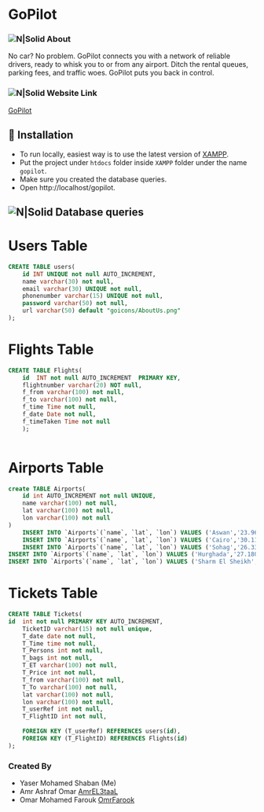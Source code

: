 # GoPilot
### ![N|Solid](https://img.icons8.com/?size=20&id=77&format=png) About
No car? No problem. GoPilot connects you with a network of reliable drivers, ready to whisk you to or from any airport. Ditch the rental queues, parking fees, and traffic woes. GoPilot puts you back in control.

### ![N|Solid](https://img.icons8.com/?size=20&id=7867&format=png) Website Link
[GoPilot](http://gopilot.great-site.net)

## 🔰 Installation
- To run locally, easiest way is to use the latest version of [XAMPP](https://www.apachefriends.org/).
- Put the project under `htdocs` folder inside `XAMPP` folder under the name `gopilot`.
- Make sure you created the database queries.
- Open http://localhost/gopilot.

## ![N|Solid](https://img.icons8.com/?size=25&id=1476&format=png) Database queries
# Users Table
```sql
CREATE TABLE users(
    id INT UNIQUE not null AUTO_INCREMENT,
    name varchar(30) not null,
    email varchar(30) UNIQUE not null,
    phonenumber varchar(15) UNIQUE not null,
    password varchar(50) not null,
    url varchar(50) default "goicons/AboutUs.png"
);
```
# Flights Table
```sql
CREATE TABLE Flights(
    id  INT not null AUTO_INCREMENT  PRIMARY KEY,
    flightnumber varchar(20) NOT null,
    f_from varchar(100) not null,
    f_to varchar(100) not null,
    f_time Time not null,
    f_date Date not null,
    f_timeTaken Time not null
    );
    

```

# Airports Table
```sql
create TABLE Airports(
    id int AUTO_INCREMENT not null UNIQUE,
    name varchar(100) not null,
    lat varchar(100) not null,
    lon varchar(100) not null
)
    INSERT INTO `Airports`(`name`, `lat`, `lon`) VALUES ('Aswan','23.968351930794917','32.824847023467406');
    INSERT INTO `Airports`(`name`, `lat`, `lon`) VALUES ('Cairo','30.11237935162788', '31.396211093097634');
    INSERT INTO `Airports`(`name`, `lat`, `lon`) VALUES ('Sohag','26.33932429041654', '31.73788757070532');
INSERT INTO `Airports`(`name`, `lat`, `lon`) VALUES ('Hurghada','27.180532152775328', '33.80753380923471');
INSERT INTO `Airports`(`name`, `lat`, `lon`) VALUES ('Sharm El Sheikh','27.98084388519482', '34.38309546769676');
```
# Tickets Table

```sql
CREATE TABLE Tickets(
id  int not null PRIMARY KEY AUTO_INCREMENT,
    TicketID varchar(15) not null unique,
    T_date date not null,
    T_Time time not null,
    T_Persons int not null,
    T_bags int not null,
    T_ET varchar(100) not null,
    T_Price int not null,
    T_from varchar(100) not null,
    T_To varchar(100) not null,
    lat varchar(100) not null,
    lon varchar(100) not null,
    T_userRef int not null,
    T_FlightID int not null,
    
    FOREIGN KEY (T_userRef) REFERENCES users(id),
    FOREIGN KEY (T_FlightID) REFERENCES Flights(id)
);

```

### Created By
- Yaser Mohamed Shaban (Me)
- Amr Ashraf Omar [AmrEL3taaL](https://github.com/AmrEL3taaL)
- Omar Mohamed Farouk [OmrFarook](https://github.com/OmrFarook)
